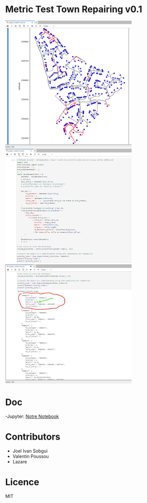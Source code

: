 # Metric Test Town Repairing v0.1

<img src="./doc/assets/img/shape_city.png" width="400"> <br>
<img src="./doc/assets/img/priority.png" width="400"> <br>
<img src="./doc/assets/img/preview.png" width="400" alt="preview result"> <br>

# Doc
 -Jupyter: <a href="https://github.com/VPoussou/town_electricity_rebuild/blob/master/doc/jupter" _target> Notre Notebook</a>

# Contributors
 - Joel Ivan Sobgui
 - Valentin Poussou
 - Lazare


# Licence
MIT

